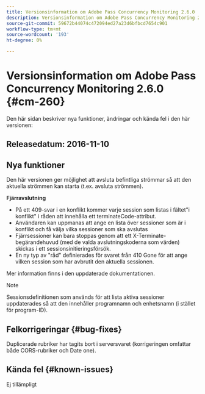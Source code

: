 ```yaml
---
title: Versionsinformation om Adobe Pass Concurrency Monitoring 2.6.0
description: Versionsinformation om Adobe Pass Concurrency Monitoring 2.6.0
source-git-commit: 59672b44074c472094ed27a23d6bfbcd7654c901
workflow-type: tm+mt
source-wordcount: '193'
ht-degree: 0%

---
```



# Versionsinformation om Adobe Pass Concurrency Monitoring 2.6.0 {#cm-260}


Den här sidan beskriver nya funktioner, ändringar och kända fel i den här versionen:



## Releasedatum: 2016-11-10



## Nya funktioner

Den här versionen ger möjlighet att avsluta befintliga strömmar så att den aktuella strömmen kan starta (t.ex. avsluta strömmen).



**Fjärravslutning**

* På ett 409-svar i en konflikt kommer varje session som listas i fältet&quot;i konflikt&quot; i råden att innehålla ett terminateCode-attribut.
* Användaren kan uppmanas att ange en lista över sessioner som är i konflikt och få välja vilka sessioner som ska avslutas
* Fjärrsessioner kan bara stoppas genom att ett X-Terminate-begärandehuvud (med de valda avslutningskoderna som värden) skickas i ett sessionsinitieringsförsök.
* En ny typ av &quot;råd&quot; definierades för svaret från 410 Gone för att ange vilken session som har avbrutit den aktuella sessionen.


Mer information finns i den uppdaterade dokumentationen.



>[!NOTE]
>
>Sessionsdefinitionen som används för att lista aktiva sessioner uppdaterades så att den innehåller programnamn och enhetsnamn (i stället för program-ID).




## Felkorrigeringar {#bug-fixes}

Duplicerade rubriker har tagits bort i serversvaret (korrigeringen omfattar både CORS-rubriker och Date one).




## Kända fel {#known-issues}

Ej tillämpligt
